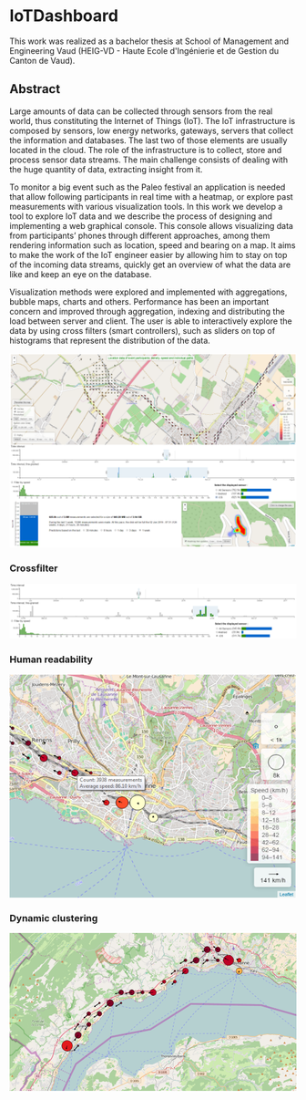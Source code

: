 # IoTDashboard

This work was realized as a bachelor thesis at School of Management and Engineering Vaud (HEIG-VD - Haute Ecole d'Ingénierie et de Gestion du Canton de Vaud).

## Abstract

Large amounts of data can be collected through sensors from the real world, thus constituting the Internet
of Things (IoT). The IoT infrastructure is composed by sensors, low energy networks, gateways, servers that
collect the information and databases. The last two of those elements are usually located in the cloud. The
role of the infrastructure is to collect, store and process sensor data streams. The main challenge consists
of dealing with the huge quantity of data, extracting insight from it.

To monitor a big event such as the Paleo festival an application is needed that allow following participants
in real time with a heatmap, or explore past measurements with various visualization tools. In this work we
develop a tool to explore IoT data and we describe the process of designing and implementing a web
graphical console. This console allows visualizing data from participants’ phones through different
approaches, among them rendering information such as location, speed and bearing on a map. It aims to
make the work of the IoT engineer easier by allowing him to stay on top of the incoming data streams,
quickly get an overview of what the data are like and keep an eye on the database.

Visualization methods were explored and implemented with aggregations, bubble maps, charts and others.
Performance has been an important concern and improved through aggregation, indexing and distributing
the load between server and client. The user is able to interactively explore the data by using cross filters
(smart controllers), such as sliders on top of histograms that represent the distribution of the data.

![Interface](interface.png)

### Crossfilter

![Crossfilter](crossfilter.png)

### Human readability

![Human readability](human_readable.png)

### Dynamic clustering

![Dynamic clustering](dynamic.png)